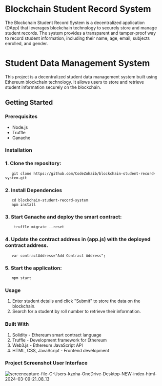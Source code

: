 # Blockchain Student Record System
The Blockchain Student Record System is a decentralized application (DApp) that leverages blockchain technology to securely store and manage student records. The system provides a transparent and tamper-proof way to record student information, including their name, age, email, subjects enrolled, and gender.

# Student Data Management System

This project is a decentralized student data management system built using Ethereum blockchain technology. It allows users to store and retrieve student information securely on the blockchain.

## Getting Started

### Prerequisites

- Node.js
- Truffle
- Ganache

### Installation

### 1. Clone the repository:
       git clone https://github.com/CodeZohaib/blockchain-student-record-system.git

### 2. Install Dependencies
       cd blockchain-student-record-system
       npm install

### 3. Start Ganache and deploy the smart contract:
        truffle migrate --reset
        
### 4. Update the contract address in (app.js) with the deployed contract address.
       var contractAddress="Add Contract Address";
       
### 5. Start the application:
       npm start
       
### Usage
   1. Enter student details and click "Submit" to store the data on the blockchain.
   2. Search for a student by roll number to retrieve their information.


### Built With
   1. Solidity - Ethereum smart contract language
   2. Truffle - Development framework for Ethereum
   3. Web3.js - Ethereum JavaScript API
   4. HTML, CSS, JavaScript - Frontend development

### Project Screenshot User Interface
![screencapture-file-C-Users-kzoha-OneDrive-Desktop-NEW-index-html-2024-03-09-21_08_13](https://github.com/CodeZohaib/blockchain-student-record-system/assets/142882799/a83cfb6c-ae16-4d65-8cf9-6fb2fd9ad437)



